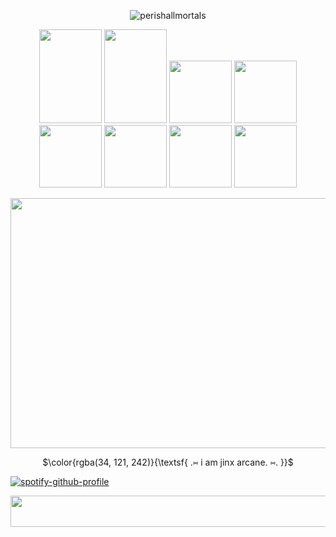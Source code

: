<p align="center"> 
  <img src="https://komarev.com/ghpvc/?username=perishallmortals&label=Profile%20views&color=0d61fc&style=plastic" alt="perishallmortals" /> </p>
</p>

<p align=center> 
  <img width="100" height="150" src="https://64.media.tumblr.com/17ec318719003afacc59ba8bc51a599a/b08a7d822e18cbed-be/s100x200/b47ef3113a5670cb9e3f5892a717200929ec3417.gifv"> <img width="100" height="150" src="https://64.media.tumblr.com/17f46c31faf9154e2dc4f9cc7a52433f/5ffe864cc72d3596-e5/s100x200/0154f18aa51361ff54a5db73005887128ceafa85.gifv"> <img width="100" height"150" src="https://64.media.tumblr.com/744feab12acd305bea270f6990378744/4b6c9e6bc20e955b-22/s250x400/7e3fb31395c462ed1bb9dbbc41c25d546ab1d533.gifv"> <img width="100" height"150" src="https://64.media.tumblr.com/fe03227e25eec7019c569218e8511732/eb91c3e1a6bcca13-d8/s250x400/4f7e55e0233295bb51e579eb23e4e2f4ff9f8929.gifv"> <img width="100" height"150" src="https://64.media.tumblr.com/fd0a3675edb597d425b01938dd4da00f/525951436e335e3f-4a/s250x400/3fcb3480b3a82523f9747e06142f5460619fec49.gifv"> <img width="100" height"150" src="https://64.media.tumblr.com/e365f2f185d298b3c5b60f29d5d3ec59/8e782af85249706f-a9/s100x200/e8f0186865db46e5a784a23c62ba7e7a493a6f8f.gifv"> <img width="100" height"150" src="https://64.media.tumblr.com/984d0cfbbba3299fbdb6a87c83c328a5/d9d7b2585dbcbaab-99/s100x200/33df6ca1d807b34ada12712aec7a4ee6bd52b19c.pnj"> <img width="100" height"150" src="https://64.media.tumblr.com/588df26007064f3a009c73a5fcc8bbea/2deb1afcc85895a3-c5/s100x200/50f4f921e7d68a711537952b290c28e541b3ecff.pnj">
</p>


 
<p align=center>
  <img width="1000" height="400" src="https://i.pinimg.com/originals/60/1c/da/601cdaedd8d20c49f8c61cb4ecabdaac.gif">
</p>


<p align=center>
$\color{rgba(34, 121, 242)}{\textsf{ .⑅ i am jinx arcane. ⑅. }}$<br/>

[![spotify-github-profile](https://spotify-github-profile.kittinanx.com/api/view?uid=31dtaavnvf2tnlninmxbzx7qnzzm&cover_image=true&theme=default&show_offline=true&background_color=050f2e&interchange=false&bar_color=ff0000&bar_color_cover=false)](https://github.com/kittinan/spotify-github-profile)


<p align=center>
 <img width="1000" height="50" src="https://64.media.tumblr.com/53d8bc69a67f220bb12a288b935512c3/4160be3cc2b84620-30/s540x810/3ca5c01238dd79bba3b3c5487fde0da6f20ba7a2.gifv">
